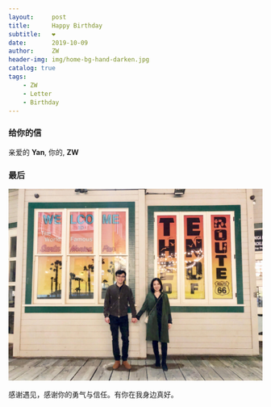 ```yaml
---
layout:     post
title:      Happy Birthday
subtitle:   ❤️
date:       2019-10-09
author:     ZW
header-img: img/home-bg-hand-darken.jpg
catalog: true
tags:
    - ZW
    - Letter
    - Birthday
---
```


### 给你的信

亲爱的 **Yan**,
你的,
**ZW**

### 最后
![](https://raw.githubusercontent.com/project106/project106.github.io/master/img/home-bg-us.jpeg)

感谢遇见，感谢你的勇气与信任。有你在我身边真好。
